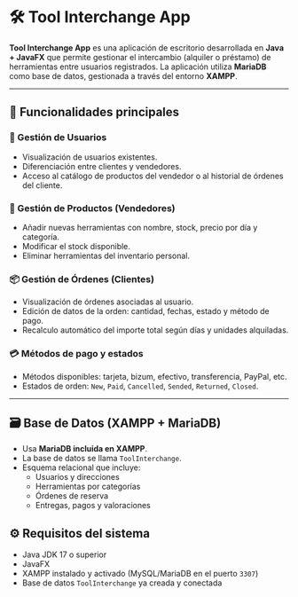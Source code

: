 # 🛠 Tool Interchange App

**Tool Interchange App** es una aplicación de escritorio desarrollada en **Java + JavaFX** que permite gestionar el intercambio (alquiler o préstamo) de herramientas entre usuarios registrados. La aplicación utiliza **MariaDB** como base de datos, gestionada a través del entorno **XAMPP**.

---

## 📌 Funcionalidades principales

### 👤 Gestión de Usuarios
- Visualización de usuarios existentes.
- Diferenciación entre clientes y vendedores.
- Acceso al catálogo de productos del vendedor o al historial de órdenes del cliente.

### 🧰 Gestión de Productos (Vendedores)
- Añadir nuevas herramientas con nombre, stock, precio por día y categoría.
- Modificar el stock disponible.
- Eliminar herramientas del inventario personal.

### 📦 Gestión de Órdenes (Clientes)
- Visualización de órdenes asociadas al usuario.
- Edición de datos de la orden: cantidad, fechas, estado y método de pago.
- Recalculo automático del importe total según días y unidades alquiladas.

### 💳 Métodos de pago y estados
- Métodos disponibles: tarjeta, bizum, efectivo, transferencia, PayPal, etc.
- Estados de orden: `New`, `Paid`, `Cancelled`, `Sended`, `Returned`, `Closed`.

---

## 🗃 Base de Datos (XAMPP + MariaDB)

- Usa **MariaDB incluida en XAMPP**.
- La base de datos se llama `ToolInterchange`.
- Esquema relacional que incluye:
  - Usuarios y direcciones
  - Herramientas por categorías
  - Órdenes de reserva
  - Entregas, pagos y valoraciones

## ⚙️ Requisitos del sistema

- Java JDK 17 o superior
- JavaFX
- XAMPP instalado y activado (MySQL/MariaDB en el puerto `3307`)
- Base de datos `ToolInterchange` ya creada y conectada
